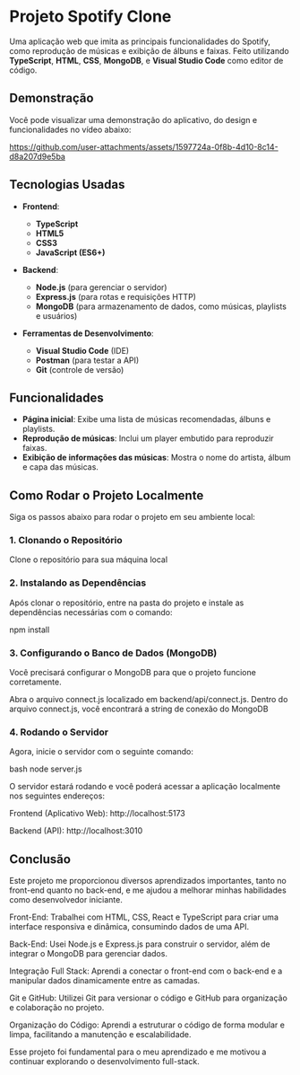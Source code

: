 # Projeto Spotify Clone

Uma aplicação web que imita as principais funcionalidades do Spotify, como reprodução de músicas e exibição de álbuns e faixas. Feito utilizando **TypeScript**, **HTML**, **CSS**, **MongoDB**, e **Visual Studio Code** como editor de código.

## Demonstração

Você pode visualizar uma demonstração do aplicativo, do design e funcionalidades no vídeo abaixo:

https://github.com/user-attachments/assets/1597724a-0f8b-4d10-8c14-d8a207d9e5ba

## Tecnologias Usadas

- **Frontend**:
  - **TypeScript**
  - **HTML5**
  - **CSS3**
  - **JavaScript (ES6+)**

- **Backend**:
  - **Node.js** (para gerenciar o servidor)
  - **Express.js** (para rotas e requisições HTTP)
  - **MongoDB** (para armazenamento de dados, como músicas, playlists e usuários)

- **Ferramentas de Desenvolvimento**:
  - **Visual Studio Code** (IDE)
  - **Postman** (para testar a API)
  - **Git** (controle de versão)

## Funcionalidades

- **Página inicial**: Exibe uma lista de músicas recomendadas, álbuns e playlists.
- **Reprodução de músicas**: Inclui um player embutido para reproduzir faixas.
- **Exibição de informações das músicas**: Mostra o nome do artista, álbum e capa das músicas.

## Como Rodar o Projeto Localmente

Siga os passos abaixo para rodar o projeto em seu ambiente local:


### 1. **Clonando o Repositório**

Clone o repositório para sua máquina local 

### 2. **Instalando as Dependências**

Após clonar o repositório, entre na pasta do projeto e instale as dependências necessárias com o comando:

npm install

### 3. **Configurando o Banco de Dados (MongoDB)**

Você precisará configurar o MongoDB para que o projeto funcione corretamente.

Abra o arquivo connect.js localizado em backend/api/connect.js.
Dentro do arquivo connect.js, você encontrará a string de conexão do MongoDB

### 4. **Rodando o Servidor**

Agora, inicie o servidor com o seguinte comando:

bash
node server.js

O servidor estará rodando e você poderá acessar a aplicação localmente nos seguintes endereços:

  Frontend (Aplicativo Web): http://localhost:5173
  
  Backend (API): http://localhost:3010

## Conclusão

Este projeto me proporcionou diversos aprendizados importantes, tanto no front-end quanto no back-end, e me ajudou a melhorar minhas habilidades como desenvolvedor iniciante.

Front-End: Trabalhei com HTML, CSS, React e TypeScript para criar uma interface responsiva e dinâmica, consumindo dados de uma API.

Back-End: Usei Node.js e Express.js para construir o servidor, além de integrar o MongoDB para gerenciar dados.

Integração Full Stack: Aprendi a conectar o front-end com o back-end e a manipular dados dinamicamente entre as camadas.

Git e GitHub: Utilizei Git para versionar o código e GitHub para organização e colaboração no projeto.

Organização do Código: Aprendi a estruturar o código de forma modular e limpa, facilitando a manutenção e escalabilidade.

Esse projeto foi fundamental para o meu aprendizado e me motivou a continuar explorando o desenvolvimento full-stack.




